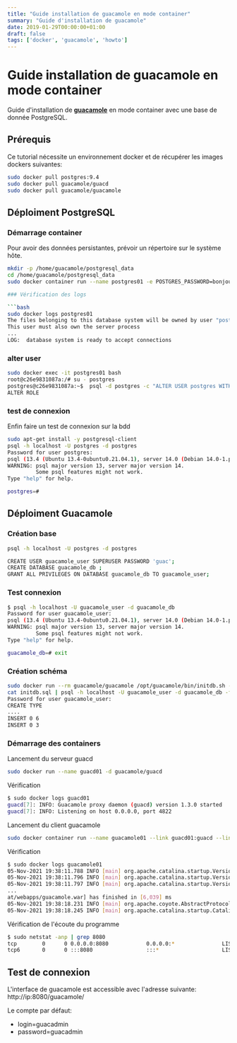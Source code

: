 ```yaml
---
title: "Guide installation de guacamole en mode container"
summary: "Guide d'installation de guacamole"
date: 2019-01-29T00:00:00+01:00
draft: false
tags: ['docker', 'guacamole', 'howto']
---
```


# Guide installation de guacamole en mode container

Guide d'installation de **[guacamole](https://guacamole.apache.org/)** en mode container avec une base de donnée PostgreSQL.

## Prérequis

Ce tutorial nécessite un environnement docker et de récupérer les images dockers suivantes:

```bash
sudo docker pull postgres:9.4
sudo docker pull guacamole/guacd
sudo docker pull guacamole/guacamole
```

## Déploiment PostgreSQL

### Démarrage container

Pour avoir des données persistantes, prévoir un répertoire sur le système hôte.

```bash
mkdir -p /home/guacamole/postgresql_data
cd /home/guacamole/postgresql_data
sudo docker container run --name postgres01 -e POSTGRES_PASSWORD=bonjour -d -p 5432:5432 -v $PWD/postgresql_data:/var/lib/postgresql/data  postgres

### Vérification des logs

```bash
sudo docker logs postgres01
The files belonging to this database system will be owned by user "postgres".
This user must also own the server process
...
LOG:  database system is ready to accept connections
```

### alter user 

```bash
sudo docker exec -it postgres01 bash
root@c26e9831087a:/# su - postgres
postgres@c26e9831087a:~$  psql -d postgres -c "ALTER USER postgres WITH PASSWORD 'bonjour';"
ALTER ROLE
```

### test de connexion

Enfin faire un test de connexion sur la bdd 

```bash
sudo apt-get install -y postgresql-client
psql -h localhost -U postgres -d postgres
Password for user postgres: 
psql (13.4 (Ubuntu 13.4-0ubuntu0.21.04.1), server 14.0 (Debian 14.0-1.pgdg110+1))
WARNING: psql major version 13, server major version 14.
         Some psql features might not work.
Type "help" for help.

postgres=#
```

## Déploiment Guacamole

### Création base

```bash
psql -h localhost -U postgres -d postgres

CREATE USER guacamole_user SUPERUSER PASSWORD 'guac';
CREATE DATABASE guacamole_db ;
GRANT ALL PRIVILEGES ON DATABASE guacamole_db TO guacamole_user;
```

### Test connexion

```bash
$ psql -h localhost -U guacamole_user -d guacamole_db
Password for user guacamole_user: 
psql (13.4 (Ubuntu 13.4-0ubuntu0.21.04.1), server 14.0 (Debian 14.0-1.pgdg110+1))
WARNING: psql major version 13, server major version 14.
         Some psql features might not work.
Type "help" for help.

guacamole_db=# exit
```

### Création schéma

```bash
sudo docker run --rm guacamole/guacamole /opt/guacamole/bin/initdb.sh --postgres > initdb.sql
cat initdb.sql | psql -h localhost -U guacamole_user -d guacamole_db -f -
Password for user guacamole_user: 
CREATE TYPE
....
INSERT 0 6
INSERT 0 3
```

### Démarrage des containers

Lancement du serveur guacd

```bash
sudo docker run --name guacd01 -d guacamole/guacd
```

Vérification

```bash
$ sudo docker logs guacd01
guacd[7]: INFO:	Guacamole proxy daemon (guacd) version 1.3.0 started
guacd[7]: INFO:	Listening on host 0.0.0.0, port 4822
```

Lancement du client guacamole

```bash
sudo docker container run --name guacamole01 --link guacd01:guacd --link postgres01:postgres -e POSTGRES_DATABASE=guacamole_db -e POSTGRES_USER=guacamole_user -e POSTGRES_PASSWORD=guac -d -p 8080:8080 guacamole/guacamole
```

Vérification

```bash
$ sudo docker logs guacamole01
05-Nov-2021 19:38:11.788 INFO [main] org.apache.catalina.startup.VersionLoggerListener.log Server version name:   Apache Tomcat/8.5.72
05-Nov-2021 19:38:11.796 INFO [main] org.apache.catalina.startup.VersionLoggerListener.log Server built:          Oct 1 2021 15:15:33 UTC
05-Nov-2021 19:38:11.797 INFO [main] org.apache.catalina.startup.VersionLoggerListener.log Server version number: 8.5.72.0
...
at/webapps/guacamole.war] has finished in [6,039] ms
05-Nov-2021 19:38:18.231 INFO [main] org.apache.coyote.AbstractProtocol.start Starting ProtocolHandler ["http-nio-8080"]
05-Nov-2021 19:38:18.245 INFO [main] org.apache.catalina.startup.Catalina.start Server startup in 6168 ms
```

Vérification de l'écoute du programme

```bash
$ sudo netstat -anp | grep 8080
tcp        0      0 0.0.0.0:8080            0.0.0.0:*               LISTEN      2275956/docker-prox 
tcp6       0      0 :::8080                 :::*                    LISTEN      2275964/docker-prox
```

## Test de connexion

L'interface de guacamole est accessible avec l'adresse suivante: http://ip:8080/guacamole/

Le compte par défaut:
- login=guacadmin
- password=guacadmin